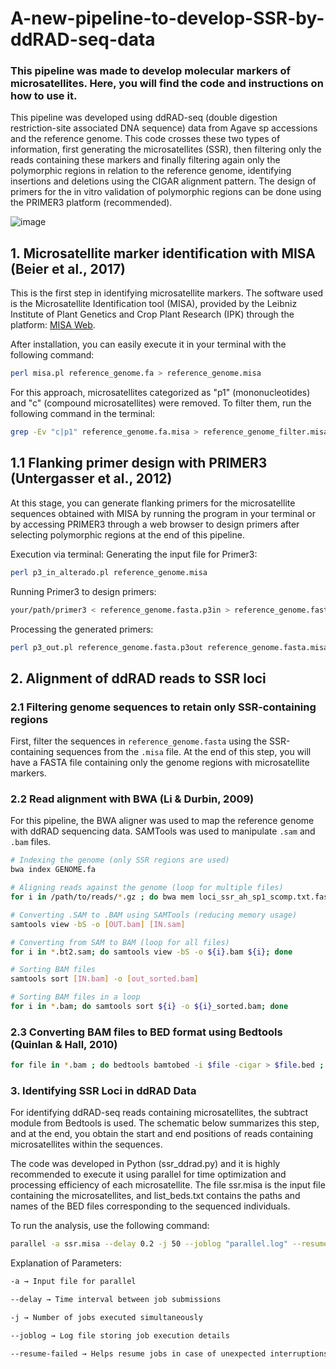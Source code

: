 # A-new-pipeline-to-develop-SSR-by-ddRAD-seq-data
### This pipeline was made to develop molecular markers of microsatellites. Here, you will find the code and instructions on how to use it. 

This pipeline was developed using ddRAD-seq (double digestion restriction-site associated DNA sequence) data from Agave sp accessions and the reference genome. This code crosses these two types of information, first generating the microsatellites (SSR), then filtering only the reads containing these markers and finally filtering again only the polymorphic regions in relation to the reference genome, identifying insertions and deletions using the CIGAR alignment pattern. The design of primers for the in vitro validation of polymorphic regions can be done using the PRIMER3 platform (recommended). 

![image](https://github.com/user-attachments/assets/fd882611-bfb5-4544-ad7e-747f8bb46a4c)


## 1. Microsatellite marker identification with MISA (Beier et al., 2017)
This is the first step in identifying microsatellite markers. The software used is the Microsatellite Identification tool (MISA), provided by the Leibniz Institute of Plant Genetics and Crop Plant Research (IPK) through the platform: [MISA Web](https://webblast.ipk-gatersleben.de/misa/).

After installation, you can easily execute it in your terminal with the following command:
```bash
perl misa.pl reference_genome.fa > reference_genome.misa
```
For this approach, microsatellites categorized as "p1" (mononucleotides) and "c" (compound microsatellites) were removed. To filter them, run the following command in the terminal:
```bash
grep -Ev "c|p1" reference_genome.fa.misa > reference_genome_filter.misa
```

## 1.1 Flanking primer design with PRIMER3 (Untergasser et al., 2012)
At this stage, you can generate flanking primers for the microsatellite sequences obtained with MISA by running the program in your terminal or by accessing PRIMER3 through a web browser to design primers after selecting polymorphic regions at the end of this pipeline.

Execution via terminal:
Generating the input file for Primer3:
```bash
perl p3_in_alterado.pl reference_genome.misa
```
Running Primer3 to design primers:
```bash
your/path/primer3 < reference_genome.fasta.p3in > reference_genome.fasta.p3out
```
Processing the generated primers:
```bash
perl p3_out.pl reference_genome.fasta.p3out reference_genome.fasta.misa
```

## 2. Alignment of ddRAD reads to SSR loci
### 2.1 Filtering genome sequences to retain only SSR-containing regions
First, filter the sequences in `reference_genome.fasta` using the SSR-containing sequences from the `.misa` file. At the end of this step, you will have a FASTA file containing only the genome regions with microsatellite markers.

### 2.2 Read alignment with BWA (Li & Durbin, 2009)
For this pipeline, the BWA aligner was used to map the reference genome with ddRAD sequencing data. SAMTools was used to manipulate `.sam` and `.bam` files.
```bash
# Indexing the genome (only SSR regions are used)
bwa index GENOME.fa

# Aligning reads against the genome (loop for multiple files)
for i in /path/to/reads/*.gz ; do bwa mem loci_ssr_ah_sp1_scomp.txt.fasta ${i} -t 10 > ${i}.sam; done

# Converting .SAM to .BAM using SAMTools (reducing memory usage)
samtools view -bS -o [OUT.bam] [IN.sam]

# Converting from SAM to BAM (loop for all files)
for i in *.bt2.sam; do samtools view -bS -o ${i}.bam ${i}; done

# Sorting BAM files
samtools sort [IN.bam] -o [out_sorted.bam]

# Sorting BAM files in a loop
for i in *.bam; do samtools sort ${i} -o ${i}_sorted.bam; done
```

### 2.3 Converting BAM files to BED format using Bedtools (Quinlan & Hall, 2010)
```bash
for file in *.bam ; do bedtools bamtobed -i $file -cigar > $file.bed ; done
```

### 3. Identifying SSR Loci in ddRAD Data

For identifying ddRAD-seq reads containing microsatellites, the subtract module from Bedtools is used. The schematic below summarizes this step, and at the end, you obtain the start and end positions of reads containing microsatellites within the sequences.

The code was developed in Python (ssr_ddrad.py) and it is highly recommended to execute it using parallel for time optimization and processing efficiency of each microsatellite. The file ssr.misa is the input file containing the microsatellites, and list_beds.txt contains the paths and names of the BED files corresponding to the sequenced individuals.

To run the analysis, use the following command:

```bash
parallel -a ssr.misa --delay 0.2 -j 50 --joblog "parallel.log" --resume-failed srun -c 1 --mem="20G" python3 ssr_ddrad.py '{}' list_beds.txt
```

Explanation of Parameters:

```bash
-a → Input file for parallel

--delay → Time interval between job submissions

-j → Number of jobs executed simultaneously

--joblog → Log file storing job execution details

--resume-failed → Helps resume jobs in case of unexpected interruptions
```

